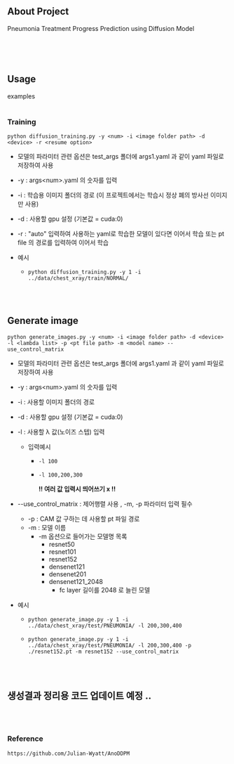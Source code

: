 ## About Project

Pneumonia Treatment Progress Prediction using Diffusion Model 

<br><br><br>

## Usage

examples
<br><br>


### Training

```
python diffusion_training.py -y <num> -i <image folder path> -d <device> -r <resume option>
```

- 모델의 파라미터 관련 옵션은 test_args 폴더에 args1.yaml 과 같이 yaml 파일로 저장하여 사용

- -y  :  args\<num>.yaml 의 숫자를 입력

- -i  :  학습용 이미지 폴더의 경로 (이 프로젝트에서는 학습시 정상 폐의 방사선 이미지만 사용)

- -d  :  사용할 gpu 설정 (기본값 = cuda:0)

- -r  :  "auto" 입력하여 사용하는 yaml로 학습한 모델이 있다면 이어서 학습 또는 pt file 의 경로를 입력하여 이어서 학습

- 예시

  - ```
    python diffusion_training.py -y 1 -i ../data/chest_xray/train/NORMAL/
    ```

<br><br>   

## Generate image

```
python generate_images.py -y <num> -i <image folder path> -d <device> -l <lambda list> -p <pt file path> -m <model name> --use_control_matrix
```

- 모델의 파라미터 관련 옵션은 test_args 폴더에 args1.yaml 과 같이 yaml 파일로 저장하여 사용

- -y  :  args\<num>.yaml 의 숫자를 입력

- -i  :  사용할 이미지 폴더의 경로

- -d  :  사용할 gpu 설정 (기본값 = cuda:0)

- -l  :  사용할 λ 값(노이즈 스텝) 입력

  - 입력예시

    - ```
      -l 100
      ```

    - ```
      -l 100,200,300
      ```

      __!! 여러 값 입력시 띄어쓰기 x !!__

- --use_control_matrix  :  제어행렬 사용 , -m, -p 파라미터 입력 필수

  - -p  :  CAM 값 구하는 데 사용할 pt 파일 경로
  - -m  :  모델 이름
    - -m 옵션으로 들어가는 모델명 목록
      - resnet50
      - resnet101
      - resnet152
      - densenet121
      - densenet201
      - densenet121_2048
        - fc layer 길이를 2048 로 늘린 모델

- 예시

  - ```
    python generate_image.py -y 1 -i ../data/chest_xray/test/PNEUMONIA/ -l 200,300,400
    ```
    
  - ```
    python generate_image.py -y 1 -i ../data/chest_xray/test/PNEUMONIA/ -l 200,300,400 -p ./resnet152.pt -m resnet152 --use_control_matrix
    ```

<br><br>



## 생성결과 정리용 코드 업데이트 예정 ..




<br><br>


### Reference

```
https://github.com/Julian-Wyatt/AnoDDPM
```
